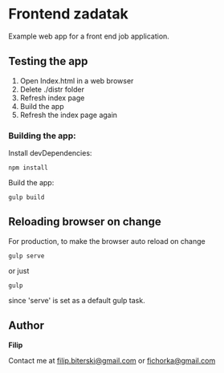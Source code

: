 # Frontend zadatak

Example web app for a front end job application.

## Testing the app

1. Open Index.html in a web browser
2. Delete ./distr folder
3. Refresh index page
4. Build the app
5. Refresh the index page again

### Building the app:

Install devDependencies:

```
npm install
```

Build the app:

```
gulp build
```

## Reloading browser on change

For production, to make the browser auto reload on change

```
gulp serve
```
or just
```
gulp
```
since 'serve' is set as a default gulp task.

## Author

 **Filip**
 
 Contact me at filip.biterski@gmail.com or fichorka@gmail.com